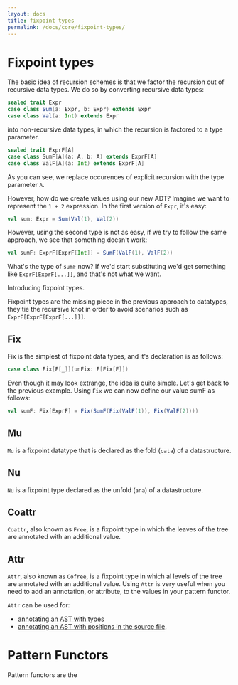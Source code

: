 ```yaml
---
layout: docs
title: fixpoint types
permalink: /docs/core/fixpoint-types/
---
```


# Fixpoint types

The basic idea of recursion schemes is that we factor the recursion
out of recursive data types.  We do so by converting recursive data
types:

``` scala mdoc
sealed trait Expr
case class Sum(a: Expr, b: Expr) extends Expr
case class Val(a: Int) extends Expr
```

into non-recursive data types, in which the recursion is factored to a
type parameter.

``` scala mdoc
sealed trait ExprF[A]
case class SumF[A](a: A, b: A) extends ExprF[A]
case class ValF[A](a: Int) extends ExprF[A]
```

As you can see, we replace occurences of explicit recursion with the
type parameter `A`.

However, how do we create values using our new ADT?  Imagine we want
to represent the `1 + 2` expression.  In the first version of
`Expr`, it's easy:

``` scala mdoc
val sum: Expr = Sum(Val(1), Val(2))
```

However, using the second type is not as easy, if we try to follow the
same approach, we see that something doesn't work:

``` scala mdoc
val sumF: ExprF[ExprF[Int]] = SumF(ValF(1), ValF(2))
```

What's the type of `sumF` now? If we'd start substituting we'd get
something like `ExprF[ExprF[...]]`, and that's not what we want.

Introducing fixpoint types.

Fixpoint types are the missing piece in the previous approach to
datatypes, they tie the recursive knot in order to avoid scenarios
such as `ExprF[ExprF[ExprF[...]]]`.

## Fix

Fix is the simplest of fixpoint data types, and it's declaration is as
follows:

``` scala
case class Fix[F[_]](unFix: F[Fix[F]])
```

Even though it may look extrange, the idea is quite simple.  Let's get
back to the previous example.  Using `Fix` we can now define our value
sumF as follows:

``` scala
val sumF: Fix[ExprF] = Fix(SumF(Fix(ValF(1)), Fix(ValF(2))))
```

## Mu

`Mu` is a fixpoint datatype that is declared as the fold (`cata`) of a
datastructure.

## Nu

`Nu` is a fixpoint type declared as the unfold (`ana`) of a datastructure.

## Coattr

`Coattr`, also known as `Free`, is a fixpoint type in which the leaves
of the tree are annotated with an additional value.

## Attr

`Attr`, also known as `Cofree`, is a fixpoint type in which al levels
of the tree are annotated with an additional value.  Using `Attr` is
very useful when you need to add an annotation, or attribute, to the
values in your pattern functor.

`Attr` can be used for:
* [annotating an AST with types](https://brianmckenna.org/blog/type_annotation_cofree)
* [annotating an AST with positions in the source file](https://github.com/haskell-nix/hnix/blob/master/src/Nix/Expr/Types/Annotated.hs).

# Pattern Functors

Pattern functors are the 
